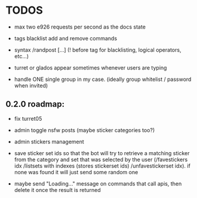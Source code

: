 # TODOS
- max two e926 requests per second as the docs state

- tags blacklist add and remove commands

- syntax
/randpost [...]  (! before tag for blacklisting, logical operators, etc...)

- turret or glados appear sometimes whenever users are typing

- handle ONE single group in my case. (ideally group whitelist / password when invited)

## 0.2.0 roadmap:
- fix turret05

- admin toggle nsfw posts (maybe sticker categories too?)

- admin stickers management

- save sticker set ids so that the bot will try to retrieve a matching sticker from the category and set that was selected by the user (/favestickers idx /listsets with indexes (stores stickerset ids) /unfavestickerset idx). if none was found it will just send some random one

- maybe send "Loading..." message on commands that call apis, then delete it once the result is returned
